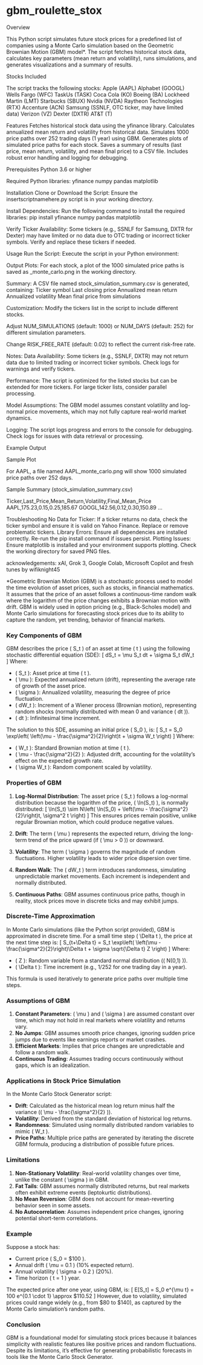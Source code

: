 # gbm_roulette_stox

Overview

This Python script simulates future stock prices for a predefined list of companies using a Monte Carlo simulation based on the Geometric Brownian Motion (GBM) model*. The script fetches historical stock data, calculates key parameters (mean return and volatility), runs simulations, and generates visualizations and a summary of results.

Stocks Included

The script tracks the following stocks:
Apple (AAPL)
Alphabet (GOOGL)
Wells Fargo (WFC)
TaskUs (TASK)
Coca Cola (KO)
Boeing (BA)
Lockheed Martin (LMT)
Starbucks (SBUX)
Nvidia (NVDA)
Raytheon Technologies (RTX)
Accenture (ACN)
Samsung (SSNLF, OTC ticker, may have limited data)
Verizon (VZ)
Dexter (DXTR)
AT&T (T)

Features
Fetches historical stock data using the yfinance library.
Calculates annualized mean return and volatility from historical data.
Simulates 1000 price paths over 252 trading days (1 year) using GBM.
Generates plots of simulated price paths for each stock.
Saves a summary of results (last price, mean return, volatility, and mean final price) to a CSV file.
Includes robust error handling and logging for debugging.

Prerequisites
Python 3.6 or higher

Required Python libraries:
yfinance
numpy
pandas
matplotlib

Installation
Clone or Download the Script:
Ensure the insertscriptnamehere.py script is in your working directory.

Install Dependencies: Run the following command to install the required libraries:
pip install yfinance numpy pandas matplotlib

Verify Ticker Availability:
Some tickers (e.g., SSNLF for Samsung, DXTR for Dexter) may have limited or no data due to OTC trading or incorrect ticker symbols. Verify and replace these tickers if needed.

Usage
Run the Script: Execute the script in your Python environment:

Output
Plots: For each stock, a plot of the 1000 simulated price paths is saved as <ticker>_monte_carlo.png in the working directory.

Summary: A CSV file named stock_simulation_summary.csv is generated, containing:
Ticker symbol
Last closing price
Annualized mean return
Annualized volatility
Mean final price from simulations

Customization:
Modify the tickers list in the script to include different stocks.

Adjust NUM_SIMULATIONS (default: 1000) or NUM_DAYS (default: 252) for different simulation parameters.

Change RISK_FREE_RATE (default: 0.02) to reflect the current risk-free rate.

Notes:
Data Availability: Some tickers (e.g., SSNLF, DXTR) may not return data due to limited trading or incorrect ticker symbols. Check logs for warnings and verify tickers.

Performance: The script is optimized for the listed stocks but can be extended for more tickers. For large ticker lists, consider parallel processing.

Model Assumptions: The GBM model assumes constant volatility and log-normal price movements, which may not fully capture real-world market dynamics.

Logging: The script logs progress and errors to the console for debugging. Check logs for issues with data retrieval or processing.

Example Output

Sample Plot

For AAPL, a file named AAPL_monte_carlo.png will show 1000 simulated price paths over 252 days.

Sample Summary (stock_simulation_summary.csv)

Ticker,Last_Price,Mean_Return,Volatility,Final_Mean_Price
AAPL,175.23,0.15,0.25,185.67
GOOGL,142.56,0.12,0.30,150.89
...

Troubleshooting
No Data for Ticker: If a ticker returns no data, check the ticker symbol and ensure it is valid on Yahoo Finance. Replace or remove problematic tickers.
Library Errors: Ensure all dependencies are installed correctly. Re-run the pip install command if issues persist.
Plotting Issues: Ensure matplotlib is installed and your environment supports plotting. Check the working directory for saved PNG files.

acknowledgements: xAI, Grok 3, Google Colab, Microsoft Copilot and fresh tunes by wifiknight45

*Geometric Brownian Motion (GBM) is a stochastic process used to model the time evolution of asset prices, such as stocks, in financial mathematics. It assumes that the price of an asset follows a continuous-time random walk where the logarithm of the price changes exhibits a Brownian motion with drift. GBM is widely used in option pricing (e.g., Black-Scholes model) and Monte Carlo simulations for forecasting stock prices due to its ability to capture the random, yet trending, behavior of financial markets.

### Key Components of GBM
GBM describes the price \( S_t \) of an asset at time \( t \) using the following stochastic differential equation (SDE):
\[
dS_t = \mu S_t dt + \sigma S_t dW_t
\]
Where:
- \( S_t \): Asset price at time \( t \).
- \( \mu \): Expected annualized return (drift), representing the average rate of growth of the asset price.
- \( \sigma \): Annualized volatility, measuring the degree of price fluctuation.
- \( dW_t \): Increment of a Wiener process (Brownian motion), representing random shocks (normally distributed with mean 0 and variance \( dt \)).
- \( dt \): Infinitesimal time increment.

The solution to this SDE, assuming an initial price \( S_0 \), is:
\[
S_t = S_0 \exp\left( \left(\mu - \frac{\sigma^2}{2}\right)t + \sigma W_t \right)
\]
Where:
- \( W_t \): Standard Brownian motion at time \( t \).
- \( \mu - \frac{\sigma^2}{2} \): Adjusted drift, accounting for the volatility’s effect on the expected growth rate.
- \( \sigma W_t \): Random component scaled by volatility.

### Properties of GBM
1. **Log-Normal Distribution**: The asset price \( S_t \) follows a log-normal distribution because the logarithm of the price, \( \ln(S_t) \), is normally distributed:
   \[
   \ln(S_t) \sim N\left( \ln(S_0) + \left(\mu - \frac{\sigma^2}{2}\right)t, \sigma^2 t \right)
   \]
   This ensures prices remain positive, unlike regular Brownian motion, which could produce negative values.

2. **Drift**: The term \( \mu \) represents the expected return, driving the long-term trend of the price upward (if \( \mu > 0 \)) or downward.

3. **Volatility**: The term \( \sigma \) governs the magnitude of random fluctuations. Higher volatility leads to wider price dispersion over time.

4. **Random Walk**: The \( dW_t \) term introduces randomness, simulating unpredictable market movements. Each increment is independent and normally distributed.

5. **Continuous Paths**: GBM assumes continuous price paths, though in reality, stock prices move in discrete ticks and may exhibit jumps.

### Discrete-Time Approximation
In Monte Carlo simulations (like the Python script provided), GBM is approximated in discrete time. For a small time step \( \Delta t \), the price at the next time step is:
\[
S_{t+\Delta t} = S_t \exp\left( \left(\mu - \frac{\sigma^2}{2}\right)\Delta t + \sigma \sqrt{\Delta t} Z \right)
\]
Where:
- \( Z \): Random variable from a standard normal distribution (\( N(0,1) \)).
- \( \Delta t \): Time increment (e.g., 1/252 for one trading day in a year).

This formula is used iteratively to generate price paths over multiple time steps.

### Assumptions of GBM
1. **Constant Parameters**: \( \mu \) and \( \sigma \) are assumed constant over time, which may not hold in real markets where volatility and returns vary.
2. **No Jumps**: GBM assumes smooth price changes, ignoring sudden price jumps due to events like earnings reports or market crashes.
3. **Efficient Markets**: Implies that price changes are unpredictable and follow a random walk.
4. **Continuous Trading**: Assumes trading occurs continuously without gaps, which is an idealization.

### Applications in Stock Price Simulation
In the Monte Carlo Stock Generator script:
- **Drift**: Calculated as the historical mean log return minus half the variance (\( \mu - \frac{\sigma^2}{2} \)).
- **Volatility**: Derived from the standard deviation of historical log returns.
- **Randomness**: Simulated using normally distributed random variables to mimic \( W_t \).
- **Price Paths**: Multiple price paths are generated by iterating the discrete GBM formula, producing a distribution of possible future prices.

### Limitations
1. **Non-Stationary Volatility**: Real-world volatility changes over time, unlike the constant \( \sigma \) in GBM.
2. **Fat Tails**: GBM assumes normally distributed returns, but real markets often exhibit extreme events (leptokurtic distributions).
3. **No Mean Reversion**: GBM does not account for mean-reverting behavior seen in some assets.
4. **No Autocorrelation**: Assumes independent price changes, ignoring potential short-term correlations.

### Example
Suppose a stock has:
- Current price \( S_0 = \$100 \).
- Annual drift \( \mu = 0.1 \) (10% expected return).
- Annual volatility \( \sigma = 0.2 \) (20%).
- Time horizon \( t = 1 \) year.

The expected price after one year, using GBM, is:
\[
E[S_t] = S_0 e^{\mu t} = 100 e^{0.1 \cdot 1} \approx \$110.52
\]
However, due to volatility, simulated prices could range widely (e.g., from $80 to $140), as captured by the Monte Carlo simulation’s random paths.

### Conclusion
GBM is a foundational model for simulating stock prices because it balances simplicity with realistic features like positive prices and random fluctuations. Despite its limitations, it’s effective for generating probabilistic forecasts in tools like the Monte Carlo Stock Generator. 